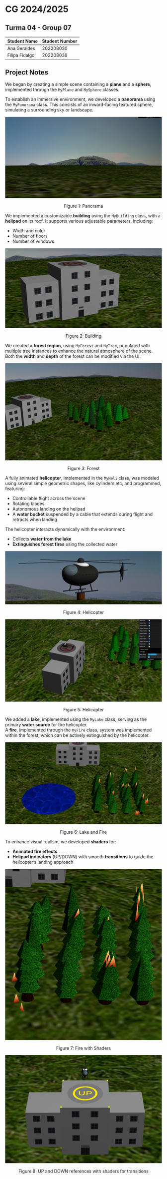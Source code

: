 # CG 2024/2025
## Turma 04 - Group 07

| Student Name | Student Number |
| --- | --- |
| Ana Geraldes | 202208030 |
| Filipa Fidalgo | 202208039 |

## Project Notes
We began by creating a simple scene containing a **plane** and a **sphere**, implemented through the `MyPlane` and `MySphere` classes.

To establish an immersive environment, we developed a **panorama** using the `MyPanorama` class. This consists of an inward-facing textured sphere, simulating a surrounding sky or landscape.

![Screenshot 1](screenshots/project-t04g07-1.png)
<p align="center">Figure 1: Panorama</p>

We implemented a customizable **building** using the `MyBuilding` class, with a **helipad** on its roof. It supports various adjustable parameters, including:
- Width and color
- Number of floors
- Number of windows

![Screenshot 2](screenshots/project-t04g07-2.png)
<p align="center">Figure 2: Building</p>

We created a **forest region**, using `MyForest` and `MyTree`, populated with multiple tree instances to enhance the natural atmosphere of the scene. Both the **width** and **depth** of the forest can be modified via the UI.

![Screenshot 3](screenshots/project-t04g07-3.png)
<p align="center">Figure 3: Forest</p>

A fully animated **helicopter**, implemented in the `MyHeli` class, was modeled using several simple geometric shapes, like cylinders etc, and programmed, featuring:
- Controllable flight across the scene
- Rotating blades
- Autonomous landing on the helipad
- A **water bucket** suspended by a cable that extends during flight and retracts when landing

The helicopter interacts dynamically with the environment:
- Collects **water from the lake**
- **Extinguishes forest fires** using the collected water

![Screenshot 4](screenshots/project-t04g07-4.png)
<p align="center">Figure 4: Helicopter</p>

![Screenshot 5](screenshots/project-t04g07-5.png)
<p align="center">Figure 5: Helicopter</p>

We added a **lake**, implemented using the `MyLake` class, serving as the primary **water source** for the helicopter.  
A **fire**, implemented through the `MyFire` class, system was implemented within the forest, which can be actively extinguished by the helicopter.

![Screenshot 6](screenshots/project-t04g07-6.png)
<p align="center">Figure 6: Lake and Fire</p>

To enhance visual realism, we developed **shaders** for:
- **Animated fire effects**
- **Helipad indicators** (UP/DOWN) with smooth **transitions** to guide the helicopter’s landing approach

![Screenshot 7](screenshots/project-t04g07-7.png)
<p align="center">Figure 7: Fire with Shaders</p>

![Screenshot 8](screenshots/project-t04g07-8.png)
<p align="center">Figure 8: UP and DOWN references with shaders for transitions</p>